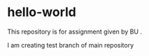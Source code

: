 # hello-world
This repository is for assignment given by BU .

I am creating test branch of main repository
